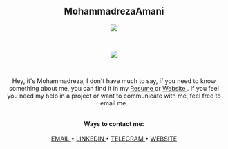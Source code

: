 
<p align="center">
    <h2 align="center">MohammadrezaAmani</h2>
</p>
<p align="center">
    <img src="https://readme-typing-svg.herokuapp.com/?lines=just+code+it;and+Love+MA&font=Fira%20Code&color=%23D62F79&center=true&width=200&height=50">
</p>
<br>
<p align="center">
    <img id="preview" src="https://komarev.com/ghpvc/?username=MohammadrezaAmani&color=grey">
</p>
<br>
<p align="center">
Hey, it's Mohammadreza, I don't have much to say, if you need to know something about me, you can find it in my <a href="https://moamani.ir/assets/cv/Mohammadreza_Amani_CV.pdf"> Resume </a> or <a href="https://moamani.ir"> Website </a>. 
If you feel you need my help in a project or want to communicate with me, feel free to email me.
</p>
<p align="center">
    <br>
    <b>Ways to contact me:</b>
    <br>
    <br>
    <a href="mailto:More.Amani@yahoo.com">
        EMAIL
    </a>
    •
    <a href="https://www.linkedin.com/in/mohammadreza-amani">
        LINKEDIN
    </a>
    •
    <a href="https://t.me/Mohammadreza_Amani">
        TELEGRAM
    </a>
    •
    <a href="https://moamani.ir">
        WEBSITE
    </a>
</p>
<br>
